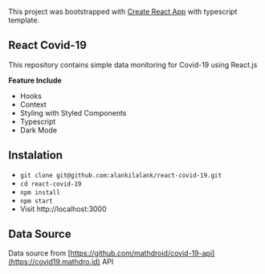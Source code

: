 This project was bootstrapped with [Create React App](https://github.com/facebook/create-react-app) with typescript template.

## React Covid-19

This repository contains simple data monitoring for Covid-19 using React.js

**Feature Include**

- Hooks
- Context
- Styling with Styled Components
- Typescript
- Dark Mode

## Instalation

- `git clone git@github.com:alankilalank/react-covid-19.git`
- `cd react-covid-19`
- `npm install`
- `npm start`
- Visit http://localhost:3000

## Data Source

Data source from [https://github.com/mathdroid/covid-19-api](https://covid19.mathdro.id) API
